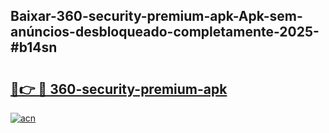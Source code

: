 ## Baixar-360-security-premium-apk-Apk-sem-anúncios-desbloqueado-completamente-2025-#b14sn

# <h2><a href="https://ainizakaria.my?title=360-security-premium-apk&ref=20M">🔗👉 🔴 360-security-premium-apk</a></h2>

[![acn](https://github.com/user-attachments/assets/0f9c940e-d8b0-45ae-aac7-cd30a18b3e1c)](https://ainizakaria.my?title=360-security-premium-apk&ref=20M)

